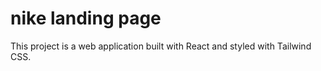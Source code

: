 # nike landing page

This project is a web application built with React and styled with Tailwind CSS.
